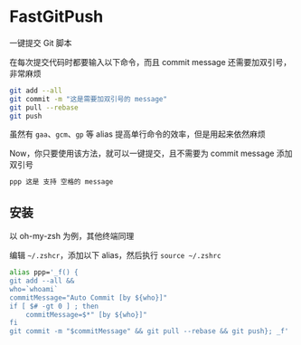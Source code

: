 # FastGitPush
一键提交 Git 脚本

在每次提交代码时都要输入以下命令，而且 commit message 还需要加双引号，非常麻烦


```sh
git add --all
git commit -m "这是需要加双引号的 message"
git pull --rebase
git push
```


虽然有 `gaa`、`gcm`、`gp` 等 alias 提高单行命令的效率，但是用起来依然麻烦

Now，你只要使用该方法，就可以一键提交，且不需要为 commit message 添加双引号

```sh
ppp 这是 支持 空格的 message
```


## 安装
以 oh-my-zsh 为例，其他终端同理

编辑 `~/.zshcr`，添加以下 alias，然后执行 `source ~/.zshrc`

```sh
alias ppp='_f() {
git add --all && 
who=`whoami`
commitMessage="Auto Commit [by ${who}]"
if [ $# -gt 0 ] ; then
    commitMessage=$*" [by ${who}]"
fi
git commit -m "$commitMessage" && git pull --rebase && git push}; _f'
```


